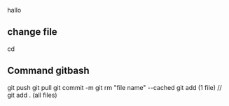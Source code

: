 hallo

## change file
cd 

## Command gitbash
git push
git pull
git commit -m
git rm "file name" --cached
git add (1 file) // git add . (all files)
